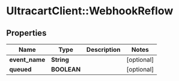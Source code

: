 # UltracartClient::WebhookReflow

## Properties
Name | Type | Description | Notes
------------ | ------------- | ------------- | -------------
**event_name** | **String** |  | [optional] 
**queued** | **BOOLEAN** |  | [optional] 


